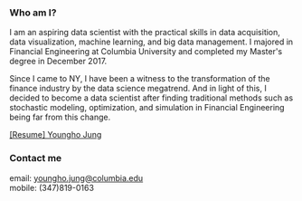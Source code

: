
### Who am I?

I am an aspiring data scientist with the practical skills in data acquisition, data visualization, machine learning, and big data management. I majored in Financial Engineering at Columbia University and completed my Master's degree in December 2017.

Since I came to NY, I have been a witness to the transformation of the finance industry by the data science megatrend. And in light of this, I decided to become a data scientist after finding traditional methods such as stochastic modeling, optimization, and simulation in Financial Engineering being far from this change.

[[Resume] Youngho Jung](https://drive.google.com/file/d/1QWQsUNKlIMLpZVb4du9kyK2lvUGZa3JS/view?usp=sharing)

### Contact me

email: [youngho.jung@columbia.edu](mailto:youngho.jung@columbia.edu)  
mobile: (347)819-0163
